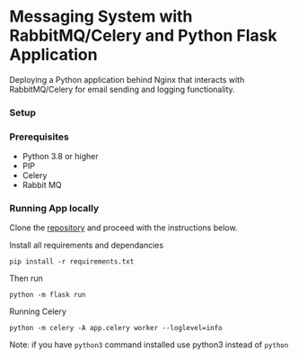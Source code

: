 # Messaging System with RabbitMQ/Celery and Python Flask Application

Deploying a Python application behind Nginx that interacts with RabbitMQ/Celery for email sending and logging functionality.

### Setup

### Prerequisites

- Python 3.8 or higher
- PIP
- Celery
- Rabbit MQ

### Running App locally
Clone the [repository](https://github.com/sodiadrhain/python-rabbit-nginx.git) and proceed with the instructions below.

Install all requirements and dependancies

```
pip install -r requirements.txt
```

Then run

```
python -m flask run
```

Running Celery

```
python -m celery -A app.celery worker --loglevel=info
```

Note: if you have `python3` command installed use python3 instead of `python`